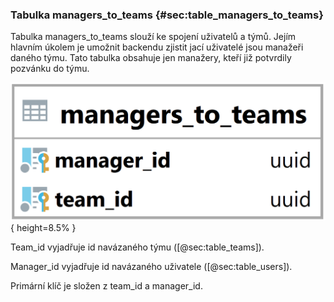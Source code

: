 
### Tabulka managers_to_teams {#sec:table_managers_to_teams}

Tabulka managers_to_teams slouží ke spojení uživatelů a týmů.
Jejím hlavním úkolem je umožnit backendu zjistit jací uživatelé jsou manažeři daného týmu.
Tato tabulka obsahuje jen manažery, kteří již potvrdily pozvánku do týmu.

![Tabulka managers_to_teams](../../../../pictures/databaze/tables/managers_to_teams.png){ height=8.5% }

Team_id vyjadřuje id navázaného týmu ([@sec:table_teams]).

Manager_id vyjadřuje id navázaného uživatele ([@sec:table_users]).

Primární klíč je složen z team_id a manager_id.

